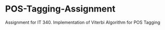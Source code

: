 # POS-Tagging-Assignment
Assignment for IT 340. Implementation of Viterbi Algorithm for POS Tagging
